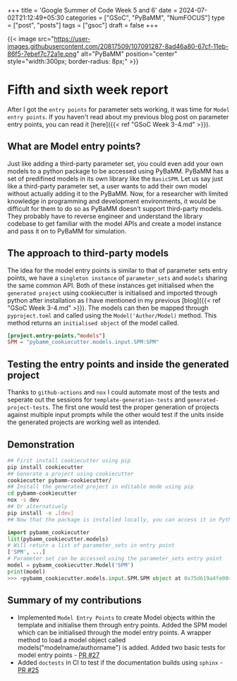 +++
title = 'Google Summer of Code Week 5 and 6'
date = 2024-07-02T21:12:49+05:30
categories = ["GSoC", "PyBaMM", "NumFOCUS"]
type = ["post", "posts"]
tags = ["gsoc"]
draft = false 
+++

{{< image src="https://user-images.githubusercontent.com/20817509/107091287-8ad46a80-67cf-11eb-86f5-7ebef7c72a1e.png" alt="PyBaMM" position="center" style="width:300px; border-radius: 8px;" >}}

# Fifth and sixth week report
After I got the `entry points` for parameter sets working, it was time for `Model entry points`. If you haven't read about my previous blog post on parameter entry points, you can read it [here]({{< ref "GSoC Week 3-4.md" >}}).

## What are Model entry points?
Just like adding a third-party parameter set, you could even add your own models to a python package to be accessed using PyBaMM. PyBaMM has a set of predifined models in its own library like the `BasicSPM`. Let us say just like a third-party parameter set, a user wants to add their own model without actually adding it to the PyBaMM. Now, for a researcher with limited knowledge in programming and development environments, it would be difficult for them to do so as PyBaMM doesn't support third-party models. They probably have to reverse engineer and understand the library codebase to get familiar with the model APIs and create a model instance and pass it on to PyBaMM for simulation.

## The approach to third-party models 
The idea for the model entry points is similar to that of parameter sets entry points, we have a `singleton instance` of 
`parameter_sets` and `models` sharing the same common API. Both of these instances get initialised when the `generated project` using cookiecutter is initialised and imported through python after installation as I have mentioned in my previous [blog]({{< ref "GSoC Week 3-4.md" >}}). The models can then be mapped through `pyproject.toml` and called using the `Model('Author/Model)` method. This method returns an `initialised object` of the model called.
```toml
[project.entry-points."models"]
SPM = "pybamm_cookiecutter.models.input.SPM:SPM"
```

## Testing the entry points and inside the generated project
Thanks to `github-actions` and `nox` I could automate most of the tests and seperate out the sessions for `template-generation-tests` and `generated-project-tests`. The first one would test the proper generation of projects against multiple input prompts while the other would test if the units inside the generated projects are working well as intended.

## Demonstration 
```bash
## First install cookiecutter using pip
pip install cookiecutter
## Generate a project using cookiecutter 
cookiecutter pybamm-cookiecutter/
## Install the generated project in editable mode using pip
cd pybamm-cookiecutter
nox -s dev 
## Or alternatively 
pip install -e .[dev]
## Now that the package is installed locally, you can access it in Python shell
```
```python
import pybamm_cookiecutter
list(pybamm_cookiecutter.models)
# Will return a list of parameter_sets in entry point
['SPM', ...]
# Parameter set can be accessed using the parameter_sets entry point
model = pybamm_cookiecutter.Model('SPM')
print(model)
>>> <pybamm_cookiecutter.models.input.SPM.SPM object at 0x75d619a4fe00>
```

## Summary of my contributions
- Implemented `Model Entry Points` to create Model objects within the template and initialise them through entry points.
Added the SPM model which can be initialised through the model entry points.
A wrapper method to load a model object called models("modelname/authorname") is added.
Added two basic tests for model entry points - [PR #27](https://github.com/pybamm-team/pybamm-cookiecutter/pull/27)
- Added `doctests` in CI to test if the documentation builds using `sphinx` - [PR #25](https://github.com/pybamm-team/pybamm-cookiecutter/pull/25)

